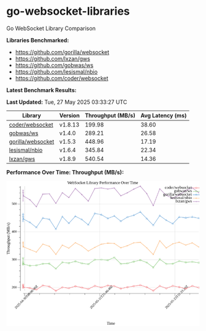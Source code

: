 # go-websocket-libraries

Go WebSocket Library Comparison

**Libraries Benchmarked:**

- https://github.com/gorilla/websocket
- https://github.com/lxzan/gws
- https://github.com/gobwas/ws
- https://github.com/lesismal/nbio
- https://github.com/coder/websocket

**Latest Benchmark Results:**

<!-- BENCHMARK_TABLE_START -->
**Last Updated:** Tue, 27 May 2025 03:33:27 UTC

| Library                                         | Version         | Throughput (MB/s) | Avg Latency (ms) |
| ----------------------------------------------- | --------------- | ----------------- | ---------------- |
| [coder/websocket](https://github.com/coder/websocket) | v1.8.13 | 199.98 | 38.60 |
| [gobwas/ws](https://github.com/gobwas/ws) | v1.4.0 | 289.21 | 26.58 |
| [gorilla/websocket](https://github.com/gorilla/websocket) | v1.5.3 | 448.96 | 17.19 |
| [lesismal/nbio](https://github.com/lesismal/nbio) | v1.6.4 | 345.84 | 22.34 |
| [lxzan/gws](https://github.com/lxzan/gws) | v1.8.9 | 540.54 | 14.36 |
<!-- BENCHMARK_TABLE_END -->

**Performance Over Time: Throughput (MB/s):**

![Benchmark Performance Graph](benchmark_performance.png)
